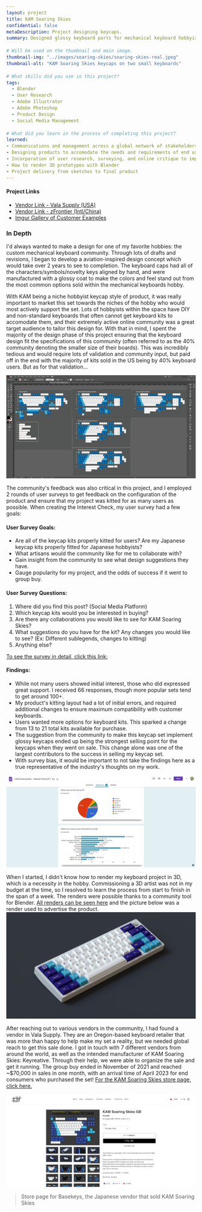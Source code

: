 ```yaml
---
layout: project
title: KAM Soaring Skies
confidential: false
metaDescription: Project designing keycaps.
summary: Designed glossy keyboard parts for mechanical keyboard hobbyists, using visual design and product design skills to ensure successful manufacturing and product usability for an inclusive customer base around the world.

# Will be used on the thumbnail and main image.
thumbnail-img: "../images/soaring-skies/soaring-skies-real.jpeg"
thumbnail-alt: "KAM Soaring Skies keycaps on two small keyboards"

# What skills did you use in this project?
tags:
  - Blender
  - User Research
  - Adobe Illustrator
  - Adobe Photoshop
  - Product Design
  - Social Media Management

# What did you learn in the process of completing this project?
learned:
- Communications and management across a global network of stakeholders
- Designing products to accomodate the needs and requirements of end users
- Incorporation of user research, surveying, and online critique to improve the end product
- How to render 3D prototypes with Blender
- Project delivery from sketches to final product
---
```


#### Project Links
- [Vendor Link - Vala Supply (USA)](https://vala.supply/collections/ended-group-buys/products/kam-soaring-skies)
- [Vendor Link - zFrontier (Intl/China)](https://en.zfrontier.com/products/in-stock-kam-soaring-skies)
- [Imgur Gallery of Customer Examples](https://imgur.com/a/c52mnXK)

### In Depth

I'd always wanted to make a design for one of my favorite hobbies: the custom mechanical keyboard community. Through lots of drafts and revisions, I began to develop a aviation-inspired design concept which would take over 2 years to see to completion. The keyboard caps had all of the characters/symbols/novelty keys aligned by hand, and were manufactured with a glossy coat to make the colors and feel stand out from the most common options sold within the mechanical keyboards hobby.

With KAM being a niche hobbyist keycap style of product, it was really important to market this set towards the niches of the hobby who would most actively support the set. Lots of hobbyists within the space have DIY and non-standard keyboards that often cannot get keyboard kits to accomodate them, and their extremely active online community was a great target audience to tailor this design for. With that in mind, I spent the majority of the design phase of this project ensuring that the keyboard design fit the specifications of this community (often referred to as the 40% community denoting the smaller size of their boards). This was incredibly tedious and would require lots of validation and community input, but paid off in the end with the majority of kits sold in the US being by 40% keyboard users. But as for that validation...

![image of initial KAM Soaring Skies keycaps, in different arrangements](../images/soaring-skies/keyset-screenshot.jpg)

The community's feedback was also critical in this project, and I employed 2 rounds of user surveys to get feedback on the configuration of the product and ensure that my project was kitted for as many users as possible. When creating the Interest Check, my user survey had a few goals:

#### User Survey Goals:
 - Are all of the keycap kits properly kitted for users? Are my Japanese keycap kits properly fitted for Japanese hobbyists?
 - What artisans would the community like for me to collaborate with?
 - Gain insight from the community to see what design suggestions they have.
 - Gauge popularity for my project, and the odds of success if it went to group buy.

#### User Survey Questions:
1. Where did you find this post? (Social Media Platform)
2. Which keycap kits would you be interested in buying?
3. Are there any collaborations you would like to see for KAM Soaring Skies?
4. What suggestions do you have for the kit? Any changes you would like to see? (Ex: Different sublegends, changes to kitting)
5. Anything else?

[To see the survey in detail, click this link:](https://forms.gle/wfsJqZvXeWRQCYvx6)

#### Findings:
- While not many users showed initial interest, those who did expressed great support. I received 66 responses, though more popular sets tend to get around 100+.
- My product's kitting layout had a lot of initial errors, and required additional changes to ensure maximum compatibility with customer keyboards.
- Users wanted more options for keyboard kits. This sparked a change from 13 to 21 total kits available for purchase.
- The suggestion from the community to make this keycap set implement glossy keycaps ended up being the strongest selling point for the keycaps when they went on sale. This change alone was one of the largest contributors to the success in selling my keycap set.
- With survey bias, it would be important to not take the findings here as a true representative of the industry's thoughts on my work.

![screenshot of user survey for keycap set](../images/soaring-skies/user-survey.jpg)

When I started, I didn't know how to render my keyboard project in 3D, which is a necessity in the hobby. Commissioning a 3D artist was not in my budget at the time, so I resolved to learn the process from start to finish in the span of a week. The renders were possible thanks to a community tool for Blender. [All renders can be seen here](https://imgur.com/a/TjAP57r) and the picture below was a render used to advertise the product.
![Nemui Keyboard with KAM Soaring Skies Keycaps](../images/soaring-skies/nemui-fixed-compressed.jpg)

After reaching out to various vendors in the community, I had found a vendor in Vala Supply. They are an Oregon-based keyboard retailer that was more than happy to help make my set a reality, but we needed global reach to get this sale done. I got in touch with 7 different vendors from around the world, as well as the intended manufacturer of KAM Soaring Skies: Keyreative. Through their help, we were able to organize the sale and get it running. The group buy ended in November of 2021 and reached ~$70,000 in sales in one month, with an arrival time of April 2023 for end consumers who purchased the set! [For the KAM Soaring Skies store page, click here.](https://vala.supply/products/kam-soaring-skies)

![screenshot of store page for my keycaps at BaseKeys, a Japanese Vendor](../images/soaring-skies/basekeys.jpg)
> Store page for Basekeys, the Japanese vendor that sold KAM Soaring Skies
